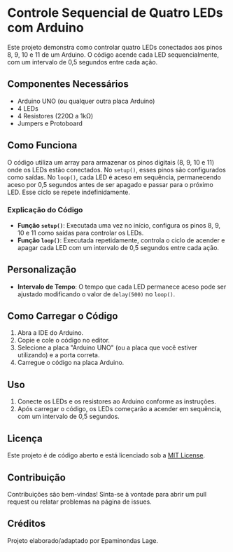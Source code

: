 # Controle Sequencial de Quatro LEDs com Arduino

Este projeto demonstra como controlar quatro LEDs conectados aos pinos 8, 9, 10 e 11 de um Arduino. O código acende cada LED sequencialmente, com um intervalo de 0,5 segundos entre cada ação.

## Componentes Necessários

- Arduino UNO (ou qualquer outra placa Arduino)
- 4 LEDs
- 4 Resistores (220Ω a 1kΩ)
- Jumpers e Protoboard

## Como Funciona

O código utiliza um array para armazenar os pinos digitais (8, 9, 10 e 11) onde os LEDs estão conectados. No `setup()`, esses pinos são configurados como saídas. No `loop()`, cada LED é aceso em sequência, permanecendo aceso por 0,5 segundos antes de ser apagado e passar para o próximo LED. Esse ciclo se repete indefinidamente.

### Explicação do Código

- **Função `setup()`**: Executada uma vez no início, configura os pinos 8, 9, 10 e 11 como saídas para controlar os LEDs.
- **Função `loop()`**: Executada repetidamente, controla o ciclo de acender e apagar cada LED com um intervalo de 0,5 segundos entre cada ação.

## Personalização

- **Intervalo de Tempo**: O tempo que cada LED permanece aceso pode ser ajustado modificando o valor de `delay(500)` no `loop()`.

## Como Carregar o Código

1. Abra a IDE do Arduino.
2. Copie e cole o código no editor.
3. Selecione a placa "Arduino UNO" (ou a placa que você estiver utilizando) e a porta correta.
4. Carregue o código na placa Arduino.

## Uso

1. Conecte os LEDs e os resistores ao Arduino conforme as instruções.
2. Após carregar o código, os LEDs começarão a acender em sequência, com um intervalo de 0,5 segundos.

## Licença

Este projeto é de código aberto e está licenciado sob a [MIT License](LICENSE).

## Contribuição

Contribuições são bem-vindas! Sinta-se à vontade para abrir um pull request ou relatar problemas na página de issues.

## Créditos

Projeto elaborado/adaptado por Epaminondas Lage.
